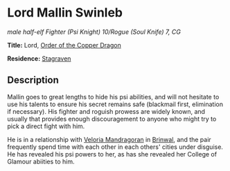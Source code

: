 # Lord Mallin Swinleb 
*male half-elf Fighter (Psi Knight) 10/Rogue (Soul Knife) 7, CG*

**Title:** Lord, [Order of the Copper Dragon](../Organizations/DraconicOrder/Copper.md)

**Residence:** [Stagraven](/Cities/Stagraven.md)

## Description
Mallin goes to great lengths to hide his psi abilities, and will not hesitate to use his talents to ensure his secret remains safe (blackmail first, elimination if necessary). His fighter and roguish prowess are widely known, and usually that provides enough discouragement to anyone who might try to pick a direct fight with him.

He is in a relationship with [Veloria Mandragoran](VeloriaMandragoran.md) in [Brinwal](/Cities/Brinwal.md), and the pair frequently spend time with each other in each others' cities under disguise. He has revealed his psi powers to her, as has she revealed her College of Glamour abiities to him.

